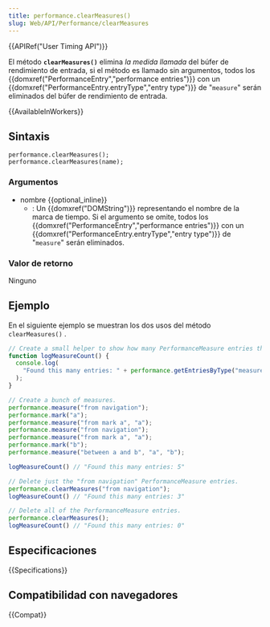 ```yaml
---
title: performance.clearMeasures()
slug: Web/API/Performance/clearMeasures
---
```


{{APIRef("User Timing API")}}

El método **`clearMeasures()`** elimina _la medida llamada_ del búfer de rendimiento de entrada, si el método es llamado sin argumentos, todos los {{domxref("PerformanceEntry","performance entries")}} con un {{domxref("PerformanceEntry.entryType","entry type")}} de "`measure`" serán eliminados del búfer de rendimiento de entrada.

{{AvailableInWorkers}}

## Sintaxis

```
performance.clearMeasures();
performance.clearMeasures(name);
```

### Argumentos

- nombre {{optional_inline}}
  - : Un {{domxref("DOMString")}} representando el nombre de la marca de tiempo. Si el argumento se omite, todos los {{domxref("PerformanceEntry","performance entries")}} con un {{domxref("PerformanceEntry.entryType","entry type")}} de "`measure`" serán eliminados.

### Valor de retorno

Ninguno

## Ejemplo

En el siguiente ejemplo se muestran los dos usos del método `clearMeasures()` .

```js
// Create a small helper to show how many PerformanceMeasure entries there are.
function logMeasureCount() {
  console.log(
    "Found this many entries: " + performance.getEntriesByType("measure").length
  );
}

// Create a bunch of measures.
performance.measure("from navigation");
performance.mark("a");
performance.measure("from mark a", "a");
performance.measure("from navigation");
performance.measure("from mark a", "a");
performance.mark("b");
performance.measure("between a and b", "a", "b");

logMeasureCount() // "Found this many entries: 5"

// Delete just the "from navigation" PerformanceMeasure entries.
performance.clearMeasures("from navigation");
logMeasureCount() // "Found this many entries: 3"

// Delete all of the PerformanceMeasure entries.
performance.clearMeasures();
logMeasureCount() // "Found this many entries: 0"
```

## Especificaciones

{{Specifications}}

## Compatibilidad con navegadores

{{Compat}}
